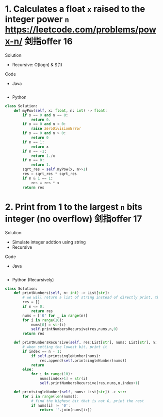 # 1. Calculates a float `x` raised to the integer power `n` https://leetcode.com/problems/powx-n/ 剑指offer 16

Solution

- Recursive: O(logn) & S(1)

Code

- Java

```java

```

- Python

```python
class Solution:
    def myPow(self, x: float, n: int) -> float:
        if x == 0 and n == 0:
            return 0.
        if x == 0 and n < 0:
            raise ZeroDivisionError
        if x == 0 and n > 0:
            return 0
        if n == 1:
            return x
        if n == -1:
            return 1./x
        if n == 0:
            return 1.
        sqrt_res = self.myPow(x, n>>1)
        res = sqrt_res * sqrt_res
        if n & 1 == 1:
            res = res * x
        return res
```

# 2. Print from 1 to the largest `n` bits integer (no overflow) 剑指offer 17

Solution

- Simulate integer addtion using string
- Recursive

Code

- Java 

```java

```

- Python (Recursively)

```python
class Solution:
    def printNumbers(self, n: int) -> List[str]:
        # we will return a list of string instead of directly print, this is convenient for checking
        res = []
        if n <= 0:
            return res
        nums = ['0' for _ in range(n)]
        for i in range(10):
            nums[0] = str(i)
            self.printNumbersRecursive(res,nums,n,0)
        return res

    def printNumbersRecursive(self, res:List[str], nums: List[str], n: int, index: int) -> List[str]:
        # when setting the lowest bit, print it
        if index == n - 1:
            if self.printsingleNumber(nums):
                res.append(self.printsingleNumber(nums))
            return
        else:
            for i in range(10):
                nums[index+1] = str(i)
                self.printNumbersRecursive(res,nums,n,index+1)

    def printsingleNumber(self, nums: List[str]) -> str:
        for i in range(len(nums)):
            # find the highest bit that is not 0, print the rest
            if nums[i] != '0':
                return ''.join(nums[i:])
```
